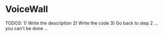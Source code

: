 VoiceWall
=========

TODOS: 1) Write the description 2) Write the code 3) Go back to step 2 ... you can't be done ...

